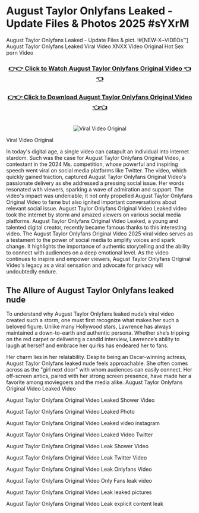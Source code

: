 # August Taylor Onlyfans Leaked - Update Files & Photos 2025 #sYXrM

August Taylor Onlyfans Leaked - Update Files & pict. !#[NEW-X~VIDEOs™] August Taylor Onlyfans Leaked Viral Video XNXX Video Original Hot Sex porn Video
<br>
<div align="center">
<h3><a href="https://links2leaks.com?utm_source=augusttaylor&utm_medium=gitlong" rel="nofollow">👉👉 Click to Watch August Taylor Onlyfans Original Video 👈👈</a></h3>
<h3><a href="https://links2leaks.com?utm_source=augusttaylor&utm_medium=gitlong" rel="nofollow">👉👉 Click to Download August Taylor Onlyfans Original Video 👈👈</a></h3>
<br>
<a href="https://links2leaks.com?utm_source=augusttaylor&utm_medium=gitlong" rel="nofollow"><img src="https://i.ibb.co/Gkj2r4b/banner.png" alt="Viral Video Original" style="max-width: 100%; display: inline-block;" data-target="animated-image.originalImage"></a>
</div>

Viral Video Original

In today's digital age, a single video can catapult an individual into internet stardom. Such was the case for August Taylor Onlyfans Original Video, a contestant in the 2024 Ms. competition, whose powerful and inspiring speech went viral on social media platforms like Twitter.
The video, which quickly gained traction, captured August Taylor Onlyfans Original Video's passionate delivery as she addressed a pressing social issue. Her words resonated with viewers, sparking a wave of admiration and support. The video's impact was undeniable; it not only propelled August Taylor Onlyfans Original Video to fame but also ignited important conversations about relevant social issue.
August Taylor Onlyfans Original Video Leaked video took the internet by storm and amazed viewers on various social media platforms. August Taylor Onlyfans Original Video Leaked, a young and talented digital creator, recently became famous thanks to this interesting video.
The August Taylor Onlyfans Original Video 2025 viral video serves as a testament to the power of social media to amplify voices and spark change. It highlights the importance of authentic storytelling and the ability to connect with audiences on a deep emotional level. As the video continues to inspire and empower viewers, August Taylor Onlyfans Original Video's legacy as a viral sensation and advocate for privacy will undoubtedly endure.

<h2>The Allure of August Taylor Onlyfans leaked nude</h2>


To understand why August Taylor Onlyfans leaked nude’s viral video created such a storm, one must first recognize what makes her such a beloved figure. Unlike many Hollywood stars, Lawrence has always maintained a down-to-earth and authentic persona. Whether she’s tripping on the red carpet or delivering a candid interview, Lawrence’s ability to laugh at herself and embrace her quirks has endeared her to fans.

Her charm lies in her relatability. Despite being an Oscar-winning actress, August Taylor Onlyfans leaked nude feels approachable. She often comes across as the "girl next door" with whom audiences can easily connect. Her off-screen antics, paired with her strong screen presence, have made her a favorite among moviegoers and the media alike.
August Taylor Onlyfans Original Video Leaked Video

August Taylor Onlyfans Original Video Leaked Shower Video

August Taylor Onlyfans Original Video Leaked Photo

August Taylor Onlyfans Original Video Leaked video instagram

August Taylor Onlyfans Original Video Leaked Video Twitter

August Taylor Onlyfans Original Video Leak Shower Video

August Taylor Onlyfans Original Video Leak Twitter Video

August Taylor Onlyfans Original Video Leak Onlyfans Video

August Taylor Onlyfans Original Video Only Fans leak video

August Taylor Onlyfans Original Video Leak leaked pictures

August Taylor Onlyfans Original Video Leak explicit content leak